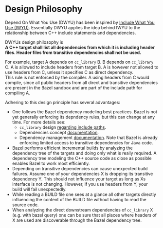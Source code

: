 # Design Philosophy

Depend On What You Use (DWYU) has been inspired by [Include What You Use (IWYU)](https://github.com/include-what-you-use/include-what-you-use).
Essentially DWYU applies the idea behind IWYU to the relationship between C++ include statements and dependencies.

DWYUs design philosophy is<br/>
**A C++ target shall list all dependencies from which it is including header files.
Header files from transitive dependencies shall not be used.**

For example, target A depends on `cc_library` B. B depends on `cc_library` C.
A is allowed to include headers from target B.
A is however not allowed to use headers from C, unless it specifies C as direct dependency.<br/>
This rule is not enforced by the compiler.
A using headers from C would compile, since all public headers from all direct and transitive dependencies are present
in the Bazel sandbox and are part of the include path for compiling A.

Adhering to this design principle has several advantages:

- One follows the Bazel dependency modeling best practices. Bazel is not yet generally enforcing its depndency rules,
  but this can  change at any time. For more details see:
  - `cc_library` design [regarding include paths](https://bazel.build/reference/be/c-cpp#hdrs).
  - Dependencies concept [documentation](https://bazel.build/concepts/dependencies#actual-and-declared-dependencies).
  - Dependency management [documentation](https://bazel.build/basics/dependencies). Note that Bazel is already enforcing
    limited access to transitive dependencies for Java code.
- Bazel performs efficient incremental builds by analyzing the dependency tree of the targets and doing only what is really required.
  A dependency tree modeling the C++ source code as close as possible enables Bazel to work most efficiently.
- Depending on transitive dependencies can cause unexpected build failures.
  Assume one of your dependencies X is dropping its transitive dependency Y.
  This should not influence your target as long as Xs interface is not changing.
  However, if you use headers from Y, your build will fail unexpectedly.
- While reading a BUILD file one sees at a glance all other targets directly influencing the content of the BUILD file
  without having to read the source code.
- When analyzing the direct downstream dependencies of `cc_library` X (e.g. with bazel query) one can be sure that all
  places where headers of X are used are discoverable through the Bazel dependency tree.
